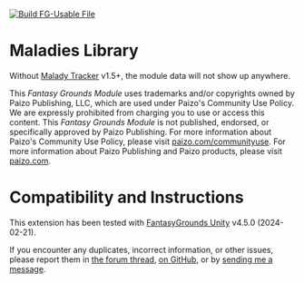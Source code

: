 [![Build FG-Usable File](https://github.com/bmos/FG-PFRPG-Maladies-Library/actions/workflows/release.yml/badge.svg)](https://github.com/bmos/FG-PFRPG-Maladies-Library/actions/workflows/release.yml)

# Maladies Library 
Without [Malady Tracker](https://github.com/bmos/FG-PFRPG-Malady-Tracker) v1.5+, the module data will not show up anywhere.

This _Fantasy Grounds Module_ uses trademarks and/or copyrights owned by Paizo Publishing, LLC, which are used under Paizo's Community Use Policy. We are expressly prohibited from charging you to use or access this content. This _Fantasy Grounds Module_ is not published, endorsed, or specifically approved by Paizo Publishing. For more information about Paizo's Community Use Policy, please visit [paizo.com/communityuse](paizo.com/communityuse). For more information about Paizo Publishing and Paizo products, please visit [paizo.com](paizo.com).

# Compatibility and Instructions
This extension has been tested with [FantasyGrounds Unity](https://www.fantasygrounds.com/home/FantasyGroundsUnity.php) v4.5.0 (2024-02-21).

If you encounter any duplicates, incorrect information, or other issues, please report them in [the forum thread](https://www.fantasygrounds.com/forums/showthread.php?60290-PFRPG-Disease-Tracker-Extension), [on GitHub](https://github.com/bmos/FG-PFRPG-Maladies-Library/issues), or by [sending me a message](https://www.fantasygrounds.com/forums/private.php?do=newpm&u=194283).
